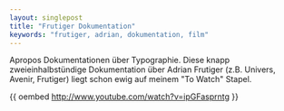 ```yaml
---
layout: singlepost
title: "Frutiger Dokumentation"
keywords: "frutiger, adrian, dokumentation, film"
---
```


Apropos Dokumentationen über Typographie. Diese knapp zweieinhalbstündige Dokumentation über Adrian Frutiger (z.B. Univers, Avenir, Frutiger) liegt schon ewig auf meinem "To Watch" Stapel.

{{ oembed http://www.youtube.com/watch?v=ipGFasprntg }}